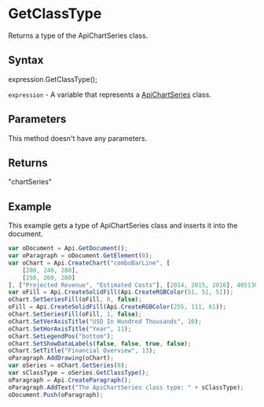 # GetClassType

Returns a type of the ApiChartSeries class.

## Syntax

expression.GetClassType();

`expression` - A variable that represents a [ApiChartSeries](../ApiChartSeries.md) class.

## Parameters

This method doesn't have any parameters.

## Returns

"chartSeries"

## Example

This example gets a type of ApiChartSeries class and inserts it into the document.

```javascript
var oDocument = Api.GetDocument();
var oParagraph = oDocument.GetElement(0);
var oChart = Api.CreateChart("comboBarLine", [
	[200, 240, 280],
	[250, 260, 280]
], ["Projected Revenue", "Estimated Costs"], [2014, 2015, 2016], 4051300, 2347595, 24);
var oFill = Api.CreateSolidFill(Api.CreateRGBColor(51, 51, 51));
oChart.SetSeriesFill(oFill, 0, false);
oFill = Api.CreateSolidFill(Api.CreateRGBColor(255, 111, 61));
oChart.SetSeriesFill(oFill, 1, false);
oChart.SetVerAxisTitle("USD In Hundred Thousands", 10);
oChart.SetHorAxisTitle("Year", 11);
oChart.SetLegendPos("bottom");
oChart.SetShowDataLabels(false, false, true, false);
oChart.SetTitle("Financial Overview", 13);
oParagraph.AddDrawing(oChart);
var oSeries = oChart.GetSeries(0);
var sClassType = oSeries.GetClassType();
oParagraph = Api.CreateParagraph();
oParagraph.AddText("The ApiChartSeries class type: " + sClassType);
oDocument.Push(oParagraph);
```
